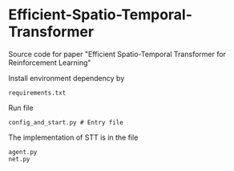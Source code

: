 # Efficient-Spatio-Temporal-Transformer
Source code for paper "Efficient  Spatio-Temporal  Transformer  for  Reinforcement  Learning"

Install environment dependency by
```
requirements.txt 
```

Run file 
```
config_and_start.py # Entry file
```
The implementation of STT is in the file
```
agent.py
net.py
```
